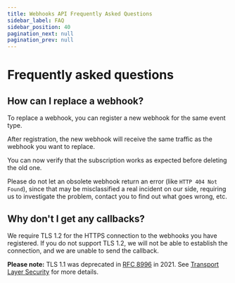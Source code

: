 ```yaml
---
title: Webhooks API Frequently Asked Questions
sidebar_label: FAQ
sidebar_position: 40
pagination_next: null
pagination_prev: null
---
```


# Frequently asked questions

## How can I replace a webhook?

To replace a webhook, you can register a new webhook for the same event type.

After registration, the new webhook will receive the same traffic as the webhook
you want to replace.

You can now verify that the subscription works as expected before deleting the
old one.

Please do not let an obsolete webhook return an error (like `HTTP 404 Not Found`),
since that may be misclassified a real incident on our side, requiring us to
investigate the problem, contact you to find out what goes wrong, etc.

## Why don't I get any callbacks?

We require TLS 1.2 for the HTTPS connection to the webhooks you have registered.
If you do not support TLS 1.2, we will not be able to establish the connection,
and we are unable to send the callback.

**Please note:** TLS 1.1 was deprecated in
[RFC 8996](https://datatracker.ietf.org/doc/html/rfc8996)
in 2021. See
[Transport Layer Security](https://datatracker.ietf.org/wg/tls/about/)
for more details.